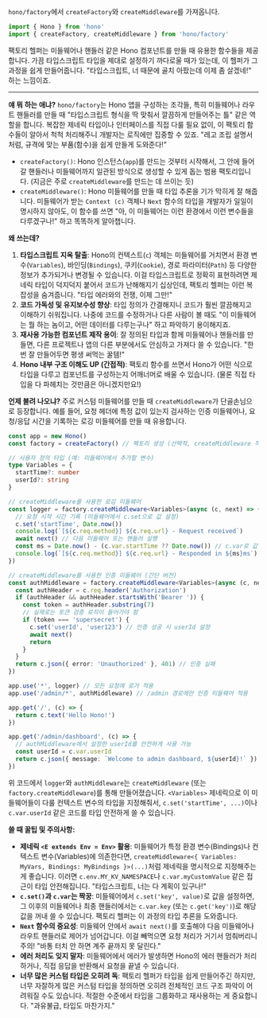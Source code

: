 `hono/factory`에서 `createFactory`와 `createMiddleware`를 가져옵니다.

```typescript
import { Hono } from 'hono'
import { createFactory, createMiddleware } from 'hono/factory'
```

팩토리 헬퍼는 미들웨어나 핸들러 같은 Hono 컴포넌트를 만들 때 유용한 함수들을 제공합니다. 가끔 타입스크립트 타입을 제대로 설정하기 까다로울 때가 있는데, 이 헬퍼가 그 과정을 쉽게 만들어줍니다. "타입스크립트, 너 때문에 골치 아팠는데 이제 좀 살겠네!" 하는 느낌이죠.

---

**얘 뭐 하는 애냐?**
`hono/factory`는 Hono 앱을 구성하는 조각들, 특히 미들웨어나 라우트 핸들러를 만들 때 "타입스크립트 형식을 딱 맞춰서 깔끔하게 만들어주는 틀" 같은 역할을 합니다. 복잡한 제네릭 타입이나 인터페이스를 직접 다룰 필요 없이, 이 팩토리 함수들이 알아서 척척 처리해주니 개발자는 로직에만 집중할 수 있죠. "레고 조립 설명서처럼, 규격에 맞는 부품(함수)을 쉽게 만들게 도와준다!"

*   `createFactory()`: Hono 인스턴스(`app`)를 만드는 것부터 시작해서, 그 안에 들어갈 핸들러나 미들웨어까지 일관된 방식으로 생성할 수 있게 돕는 범용 팩토리입니다. (지금은 주로 `createMiddleware`를 만드는 데 쓰이는 듯)
*   `createMiddleware()`: Hono 미들웨어를 만들 때 타입 추론을 기가 막히게 잘 해줍니다. 미들웨어가 받는 `Context (c)` 객체나 `Next` 함수의 타입을 개발자가 일일이 명시하지 않아도, 이 함수를 쓰면 "아, 이 미들웨어는 이런 환경에서 이런 변수들을 다루겠구나!" 하고 똑똑하게 알아챕니다.

**왜 쓰는데?**
1.  **타입스크립트 지옥 탈출**: Hono의 컨텍스트(`c`) 객체는 미들웨어를 거치면서 환경 변수(`Variables`), 바인딩(`Bindings`), 쿠키(`Cookie`), 경로 파라미터(`Path`) 등 다양한 정보가 추가되거나 변경될 수 있습니다. 이걸 타입스크립트로 정확히 표현하려면 제네릭 타입이 덕지덕지 붙어서 코드가 난해해지기 십상인데, 팩토리 헬퍼는 이런 복잡성을 숨겨줍니다. "타입 에러와의 전쟁, 이제 그만!"
2.  **코드 가독성 및 유지보수성 향상**: 타입 정의가 간결해지니 코드가 훨씬 깔끔해지고 이해하기 쉬워집니다. 나중에 코드를 수정하거나 다른 사람이 볼 때도 "이 미들웨어는 뭘 하는 놈이고, 어떤 데이터를 다루는구나" 하고 파악하기 용이해지죠.
3.  **재사용 가능한 컴포넌트 제작 용이**: 잘 정의된 타입과 함께 미들웨어나 핸들러를 만들면, 다른 프로젝트나 앱의 다른 부분에서도 안심하고 가져다 쓸 수 있습니다. "한 번 잘 만들어두면 평생 써먹는 꿀템!"
4.  **Hono 내부 구조 이해도 UP (간접적)**: 팩토리 함수를 쓰면서 Hono가 어떤 식으로 타입을 다루고 컴포넌트를 구성하는지 어깨너머로 배울 수 있습니다. (물론 직접 타입을 다 파헤치는 것만큼은 아니겠지만요!)

**언제 불려 나오냐?**
주로 커스텀 미들웨어를 만들 때 `createMiddleware`가 단골손님으로 등장합니다. 예를 들어, 요청 헤더에 특정 값이 있는지 검사하는 인증 미들웨어나, 요청/응답 시간을 기록하는 로깅 미들웨어를 만들 때 유용합니다.

```typescript
const app = new Hono()
const factory = createFactory() // 팩토리 생성 (선택적, createMiddleware 직접 사용 가능)

// 사용자 정의 타입 (예: 미들웨어에서 추가할 변수)
type Variables = {
  startTime?: number
  userId?: string
}

// createMiddleware를 사용한 로깅 미들웨어
const logger = factory.createMiddleware<Variables>(async (c, next) => {
  // 요청 시작 시간 기록 (미들웨어에서 c.set으로 값 설정)
  c.set('startTime', Date.now())
  console.log(`[${c.req.method}] ${c.req.url} - Request received`)
  await next() // 다음 미들웨어 또는 핸들러 실행
  const ms = Date.now() - (c.var.startTime ?? Date.now()) // c.var로 값 접근
  console.log(`[${c.req.method}] ${c.req.url} - Responded in ${ms}ms`)
})

// createMiddleware를 사용한 인증 미들웨어 (간단 버전)
const authMiddleware = factory.createMiddleware<Variables>(async (c, next) => {
  const authHeader = c.req.header('Authorization')
  if (authHeader && authHeader.startsWith('Bearer ')) {
    const token = authHeader.substring(7)
    // 실제로는 토큰 검증 로직이 들어가야 함
    if (token === 'supersecret') {
      c.set('userId', 'user123') // 인증 성공 시 userId 설정
      await next()
      return
    }
  }
  return c.json({ error: 'Unauthorized' }, 401) // 인증 실패
})

app.use('*', logger) // 모든 요청에 로거 적용
app.use('/admin/*', authMiddleware) // /admin 경로에만 인증 미들웨어 적용

app.get('/', (c) => {
  return c.text('Hello Hono!')
})

app.get('/admin/dashboard', (c) => {
  // authMiddleware에서 설정한 userId를 안전하게 사용 가능
  const userId = c.var.userId
  return c.json({ message: `Welcome to admin dashboard, ${userId}!` })
})
```
위 코드에서 `logger`와 `authMiddleware`는 `createMiddleware` (또는 `factory.createMiddleware`)를 통해 만들어졌습니다. `<Variables>` 제네릭으로 이 미들웨어들이 다룰 컨텍스트 변수의 타입을 지정해줘서, `c.set('startTime', ...)`이나 `c.var.userId` 같은 코드를 타입 안전하게 쓸 수 있습니다.

**쓸 때 꿀팁 및 주의사항:**
*   **제네릭 `<E extends Env = Env>` 활용**: 미들웨어가 특정 환경 변수(Bindings)나 컨텍스트 변수(Variables)에 의존한다면, `createMiddleware<{ Variables: MyVars, Bindings: MyBindings }>(...)`처럼 제네릭을 명시적으로 지정해주는 게 좋습니다. 이러면 `c.env.MY_KV_NAMESPACE`나 `c.var.myCustomValue` 같은 접근이 타입 안전해집니다. "타입스크립트, 너는 다 계획이 있구나!"
*   **`c.set()`과 `c.var`는 짝꿍**: 미들웨어에서 `c.set('key', value)`로 값을 설정하면, 그 이후의 미들웨어나 최종 핸들러에서는 `c.var.key` (또는 `c.get('key')`)로 해당 값을 꺼내 쓸 수 있습니다. 팩토리 헬퍼는 이 과정의 타입 추론을 도와줍니다.
*   **`Next` 함수의 중요성**: 미들웨어 안에서 `await next()`를 호출해야 다음 미들웨어나 라우트 핸들러로 제어가 넘어갑니다. 이걸 빼먹으면 요청 처리가 거기서 멈춰버리니 주의! "바통 터치 안 하면 계주 끝까지 못 달린다."
*   **에러 처리도 잊지 말자**: 미들웨어에서 에러가 발생하면 Hono의 에러 핸들러가 처리하거나, 직접 응답을 반환해서 요청을 끝낼 수 있습니다.
*   **너무 많은 커스텀 타입은 오히려 독**: 팩토리 헬퍼가 타입을 쉽게 만들어주긴 하지만, 너무 자잘하게 많은 커스텀 타입을 정의하면 오히려 전체적인 코드 구조 파악이 어려워질 수도 있습니다. 적절한 수준에서 타입을 그룹화하고 재사용하는 게 중요합니다. "과유불급, 타입도 마찬가지."